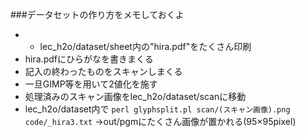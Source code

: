 ###データセットの作り方をメモしておくよ
* * lec_h2o/dataset/sheet内の"hira.pdf"をたくさん印刷
* hira.pdfにひらがなを書きまくる
* 記入の終わったものをスキャンしまくる
* 一旦GIMP等を用いて2値化を施す
* 処理済みのスキャン画像をlec_h2o/dataset/scanに移動
* lec_h2o/dataset内で
`perl glyphsplit.pl scan/(スキャン画像).png code/_hira3.txt`
→out/pgmにたくさん画像が置かれる(95×95pixel)

